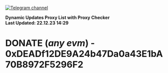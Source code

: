 [![Telegram channel](https://img.shields.io/endpoint?url=https://runkit.io/damiankrawczyk/telegram-badge/branches/master?url=https://t.me/n4z4v0d)](https://t.me/n4z4v0d) 

**Dynamic Updates Proxy List with Proxy Checker**  
**Last Updated: 22.12.23 14:29**

# DONATE (_any evm_) - 0xDEADf12DE9A24b47Da0a43E1bA70B8972F5296F2
